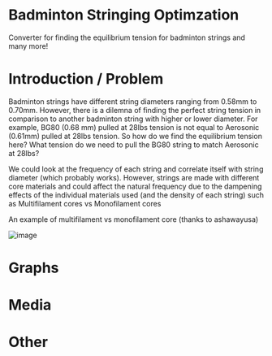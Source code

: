 # Badminton Stringing Optimzation
Converter for finding the equilibrium tension for badminton strings and many more!

# Introduction / Problem

Badminton strings have different string diameters ranging from 0.58mm to 0.70mm. However, there is a dilemna of finding the perfect string tension in comparison to another badminton string with higher or lower diameter. For example, BG80 (0.68 mm) pulled at 28lbs tension is not equal to Aerosonic (0.61mm) pulled at 28lbs tension. So how do we find the equilibrium tension here? What tension do we need to pull the BG80 string to match Aerosonic at 28lbs? 


We could look at the frequency of each string and correlate itself with string diameter (which probably works). However, strings are made with different core materials and could affect the natural frequency due to the dampening effects of the individual materials used (and the density of each string) such as Multifilament cores vs Monofilament cores

An example of multifilament vs monofilament core (thanks to ashawayusa)

![image](https://user-images.githubusercontent.com/117918420/201114211-93aa6f28-d91c-495a-90fe-f86f009b1705.png)


# Graphs


# Media

# Other
